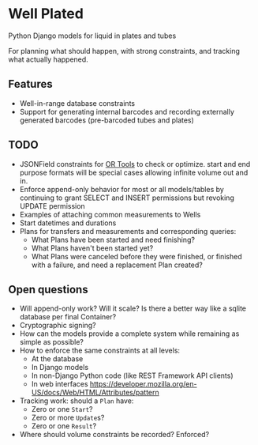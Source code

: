 # Well Plated

Python Django models for liquid in plates and tubes

For planning what should happen, with strong constraints, and tracking what actually happened.

## Features
* Well-in-range database constraints
* Support for generating internal barcodes and recording externally generated barcodes
  (pre-barcoded tubes and plates)

## TODO
* JSONField constraints for [OR Tools](https://developers.google.com/optimization/cp/cp_example) to
  check or optimize. start and end purpose formats will be special cases allowing infinite
  volume out and in.
* Enforce append-only behavior for most or all models/tables by continuing to grant SELECT and
  INSERT permissions but revoking UPDATE permission
* Examples of attaching common measurements to Wells
* Start datetimes and durations
* Plans for transfers and measurements and corresponding queries:
    * What Plans have been started and need finishing?
    * What Plans haven't been started yet?
    * What Plans were canceled before they were finished, or finished with a failure, and need a replacement Plan created?

## Open questions
* Will append-only work? Will it scale? Is there a better way like a sqlite database per final Container?
* Cryptographic signing?
* How can the models provide a complete system while remaining as simple as possible?
* How to enforce the same constraints at all levels:
    * At the database
    * In Django models
    * In non-Django Python code (like REST Framework API clients)
    * In web interfaces https://developer.mozilla.org/en-US/docs/Web/HTML/Attributes/pattern
* Tracking work: should a `Plan` have:
    * Zero or one `Start`?
    * Zero or more `Update`s?
    * Zero or one `Result`?
* Where should volume constraints be recorded? Enforced?
